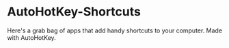 # AutoHotKey-Shortcuts
Here's a grab bag of apps that add handy shortcuts to your computer. Made with AutoHotKey.
